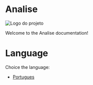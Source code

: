 # Analise
![Logo do projeto](../../../imagens/icon256x256.png)

Welcome to the Analise documentation!

# Language
Choice the language:

- [Portugues](./portugues/page.md)
